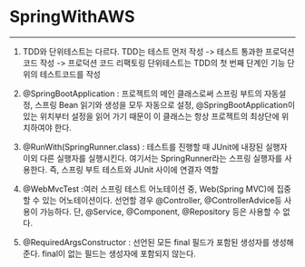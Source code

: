 # SpringWithAWS

---

1. TDD와 단위테스트는 다르다.
   TDD는 테스트 먼저 작성 -> 테스트 통과한 프로덕션 코드 작성
   -> 프로덕션 코드 리팩토링
   단위테스트는 TDD의 첫 번째 단계인 기능 단위의 테스트코드를 작성

2. @SpringBootApplication
   : 프로젝트의 메인 클래스로써 스프링 부트의 자동설정, 스프링 Bean
   읽기와 생성을 모두 자동으로 설정, @SpringBootApplication이 있는
   위치부터 설정을 읽어 가기 때문이 이 클래스는 항상 프로젝트의
   최상단에 위치하여야 한다.

3. @RunWith(SpringRunner.class)
   : 테스트를 진행할 때 JUnit에 내장된 실행자 이외 다른 실행자를
   실행시킨다. 여기서는 SpringRunner라는 스프링 실행자를 사용한다.
   즉, 스프링 부트 테스트와 JUnit 사이에 연결자 역할

4. @WebMvcTest
   :여러 스프링 테스트 어노테이션 중, Web(Spring MVC)에 집중할 수 있는
   어노테이션이다. 선언할 경우 @Controller, @ControllerAdvice등 사용이
   가능하다. 단, @Service, @Component, @Repository 등은 사용할 수 없다.

5. @RequiredArgsConstructor
       : 선언된 모든 final 필드가 포함된 생성자를 생성해 준다.
       final이 없는 필드는 생성자에 포함되지 않는다.